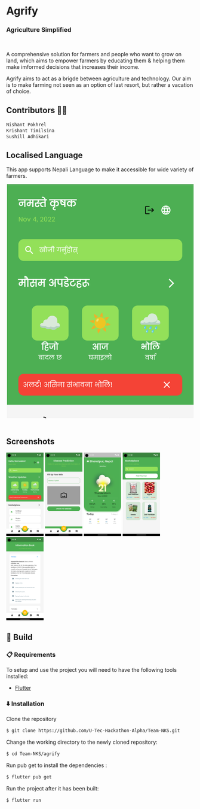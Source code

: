 # Agrify 
### Agriculture Simplified

<br>

A comprehensive solution for farmers and people who want to grow on land, which aims to empower farmers by educating them & helping them make imformed decisions that increases their income.

Agrify aims to act as a brigde between agriculture and technology. Our aim is to make farming not seen as an option of last resort, but rather a vacation of choice.

## Contributors 👨‍💻
```
Nishant Pokhrel             
Krishant Timilsina   
Sushill Adhikari
```

## Localised Language

This app supports Nepali Language to make it accessible for wide variety of farmers.
<br>
<center><img src="agrify/assets/screens/language_crop.png" width="500" /></center>

<br>

## Screenshots
<p float="left">
  <img src="agrify/assets/screens/screen.png" width="100" />
  <img src="agrify/assets/screens/screen1.png" width="100" /> 
  <img src="agrify/assets/screens/screen2.png" width="100" />
  <img src="agrify/assets/screens/screen3.png" width="100" />
  <img src="agrify/assets/screens/screen4.png" width="100" />


</p>



## 🔨 Build

###  📋 Requirements

To setup and use the project you will need to have the following tools installed:
 - [Flutter](https://docs.flutter.dev/get-started/install)

###  ⬇️ Installation

Clone the repository

```bash
$ git clone https://github.com/U-Tec-Hackathon-Alpha/Team-NKS.git
```


Change the working directory to the newly cloned repository:

```bash
$ cd Team-NKS/agrify
```

Run pub get to install the dependencies :

```bash
$ flutter pub get

```

Run the project after it has been built:

```bash
$ flutter run
```
